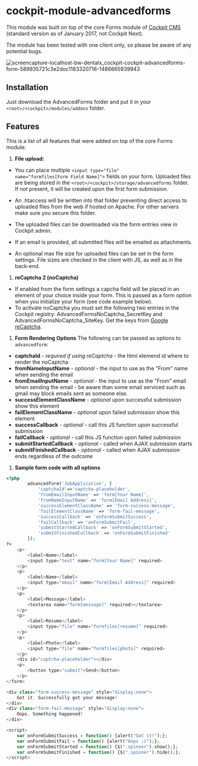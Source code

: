 # cockpit-module-advancedforms
This module was built on top of the core Forms module of [Cockpit CMS](http://https://github.com/COCOPi/cockpit/tree/master) (standard version as of January 2017, not Cockpit Next).

The module has been tested with one client only, so please be aware of any potential bugs.

![screencapture-localhost-bw-dentalx_cockpit-cockpit-advancedforms-form-589935721c3e2doc1183320716-1486665939943](https://cloud.githubusercontent.com/assets/6288683/22797958/d7934972-eec5-11e6-877a-611623beeccf.png)

## Installation
Just download the AdvancedForms folder and put it in your <code>\<root\>/\<cockpit\>/modules/addons</code> folder. 

## Features

This is a list of all features that were added on top of the core Forms module:

1. **File upload:** 
  * You can place multiple <code>\<input type="file" name="formfiles[Form Field Name]"\></code> fields on your form. Uploaded files are being stored in the <code>\<root\>/\<cockpit\>/storage/advancedforms</code> folder. If not present, it will be created upon the first form submission.

  * An .htaccess will be written into that folder preventing direct access to uploaded files from the web if hosted on Apache. For other servers make sure you secure this folder.

  * The uploaded files can be downloaded via the form entries view in Cockpit admin.

  * If an email is provided, all submitted files will be emailed as attachments.
  
  * An optional max file size for uploaded files can be set in the form settings. File sizes are checked in the client with JS, as well as in the back-end.
  
1. **reCaptcha 2 (noCaptcha)**
  * If enabled from the form settings a capcha field will be placed in an element of your choice inside your form. This is passed as a form option when you initialize your form (see code example below).
  * To activate noCaptcha you must set the following two entries in the Cockpit registry: AdvancedFormsNoCaptcha_SecretKey and AdvancedFormsNoCaptcha_SiteKey. Get the keys from [Google reCaptcha](https://www.google.com/recaptcha/admin).

1. **Form Rendering Options** The following can be passed as options to <code>advancedform</code>:
  * **captchaId** - *required if using reCaptcha* - the html elemend id where to render the noCaptcha
  * **fromNameInputName** - *optional* - the input to use as the "From" name when sending the email
  * **fromEmailInputName** - *optional* - the input to use as the "From" email when sending the email - be aware than some email serviced such as gmail may block emails sent as someone else.
  * **successElementClassName** - *optional* upon successful submission show this element
  * **failElementClassName** - *optional* upon failed submission show this element
  * **successCallback** - *optional* - call this JS function upon successful submission
  * **failCallback** - *optional* - call this JS function upon failed submission
  * **submitStartedCallback** - *optional* - called when AJAX submission starts
  * **submitFinishedCallback** - *optional* - called when AJAX submission ends regardless of the outcome
  
1. **Sample form code with all options**
  
```php
<?php 
        advancedform('JobApplication', [
            'captchaId'=>'captcha-placeholder',
            'fromEmailInputName' => 'form[Your Name]', 
            'fromNameInputName' => 'form[Email Address]',
            'successElementClassName' => 'form-success-message',
            'failElementClassName' => 'form-fail-message',
            'successCallback' => 'onFormSubmitSuccess',
            'failCallback' => 'onFormSubmitFail',
            'submitStartedCallback' => 'onFormSubmitStarted',
            'submitFinishedCallback' => 'onFormSubmitFinished'
        ]); 
?>
    <p>
        <label>Name</label>
        <input type="text" name="form[Your Name]" required>
    </p>
    <p>
        <label>Name</label>
        <input type="email" name="form[Email Address]" required>
    </p>
    <p>
        <label>Message</label>
        <textarea name="form[message]" required></textarea>
    </p>
    <p>
        <label>Resume</label>
        <input type="file" name="formfiles[resume]" required>
    </p>
    <p>
        <label>Photo</label>
        <input type="file" name="formfiles[photo]" required>
    </p>
    <div id="captcha-placeholder"></div>
    <p>
        <button type="submit">Send</button>
    </p>
</form>

<div class="form-success-message" style="display:none">
    Got it. Successfully got your message!
</div>
<div class="form-fail-message" style="display:none">
    Oops. Something happened!
</div>

<script>
    var onFormSubmitSuccess = function() {alert("Got it!");};
    var onFormSubmitFail = function() {alert("Oops :(");};
    var onFormSubmitStarted = function() {$(".spinner").show();};
    var onFormSubmitFinished = function() {$(".spinner").hide();};
</script>
```
